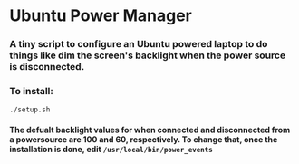 # Ubuntu Power Manager

### A tiny script to configure an Ubuntu powered laptop to do things like dim the screen's backlight when the power source is disconnected.

### To install:
```
./setup.sh
```

#### The defualt backlight values for when connected and disconnected from a powersource are 100 and 60, respectively. To change that, once the installation is done, edit `/usr/local/bin/power_events`
